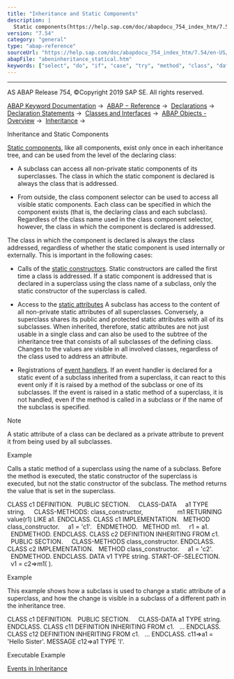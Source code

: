 ```yaml
---
title: "Inheritance and Static Components"
description: |
  Static components(https://help.sap.com/doc/abapdocu_754_index_htm/7.54/en-US/abenstatic_component_glosry.htm 'Glossary Entry'), like all components, exist only once in each inheritance tree, and can be used from the level of the declaring class: -   A subclass can access all non-private static com
version: "7.54"
category: "general"
type: "abap-reference"
sourceUrl: "https://help.sap.com/doc/abapdocu_754_index_htm/7.54/en-US/abeninheritance_statical.htm"
abapFile: "abeninheritance_statical.htm"
keywords: ["select", "do", "if", "case", "try", "method", "class", "data", "abeninheritance", "statical"]
---
```


* * *

AS ABAP Release 754, ©Copyright 2019 SAP SE. All rights reserved.

[ABAP Keyword Documentation](https://help.sap.com/doc/abapdocu_754_index_htm/7.54/en-US/abenabap.htm) →  [ABAP − Reference](https://help.sap.com/doc/abapdocu_754_index_htm/7.54/en-US/abenabap_reference.htm) →  [Declarations](https://help.sap.com/doc/abapdocu_754_index_htm/7.54/en-US/abendeclarations.htm) →  [Declaration Statements](https://help.sap.com/doc/abapdocu_754_index_htm/7.54/en-US/abenabap_declarations.htm) →  [Classes and Interfaces](https://help.sap.com/doc/abapdocu_754_index_htm/7.54/en-US/abenclasses_and_interfaces.htm) →  [ABAP Objects - Overview](https://help.sap.com/doc/abapdocu_754_index_htm/7.54/en-US/abenabap_objects_oview.htm) →  [Inheritance](https://help.sap.com/doc/abapdocu_754_index_htm/7.54/en-US/abeninheritance.htm) → 

Inheritance and Static Components

[Static components](https://help.sap.com/doc/abapdocu_754_index_htm/7.54/en-US/abenstatic_component_glosry.htm "Glossary Entry"), like all components, exist only once in each inheritance tree, and can be used from the level of the declaring class:

-   A subclass can access all non-private static components of its superclasses. The class in which the static component is declared is always the class that is addressed.

-   From outside, the class component selector can be used to access all visible static components. Each class can be specified in which the component exists (that is, the declaring class and each subclass). Regardless of the class name used in the class component selector, however, the class in which the component is declared is addressed.

The class in which the component is declared is always the class addressed, regardless of whether the static component is used internally or externally. This is important in the following cases:

-   Calls of the [static constructors](https://help.sap.com/doc/abapdocu_754_index_htm/7.54/en-US/abenstatic_constructor_glosry.htm "Glossary Entry").
    Static constructors are called the first time a class is addressed. If a static component is addressed that is declared in a superclass using the class name of a subclass, only the static constructor of the superclass is called.

-   Access to the [static attributes](https://help.sap.com/doc/abapdocu_754_index_htm/7.54/en-US/abenstatic_attribute_glosry.htm "Glossary Entry")
    A subclass has access to the content of all non-private static attributes of all superclasses. Conversely, a superclass shares its public and protected static attributes with all of its subclasses. When inherited, therefore, static attributes are not just usable in a single class and can also be used to the subtree of the inheritance tree that consists of all subclasses of the defining class. Changes to the values are visible in all involved classes, regardless of the class used to address an attribute.

-   Registrations of [event handlers](https://help.sap.com/doc/abapdocu_754_index_htm/7.54/en-US/abenevent_handler_glosry.htm "Glossary Entry").
    If an event handler is declared for a static event of a subclass inherited from a superclass, it can react to this event only if it is raised by a method of the subclass or one of its subclasses. If the event is raised in a static method of a superclass, it is not handled, even if the method is called in a subclass or if the name of the subclass is specified.

Note

A static attribute of a class can be declared as a private attribute to prevent it from being used by all subclasses.

Example

Calls a static method of a superclass using the name of a subclass. Before the method is executed, the static constructor of the superclass is executed, but not the static constructor of the subclass. The method returns the value that is set in the superclass.

CLASS c1 DEFINITION.
  PUBLIC SECTION.
    CLASS-DATA     a1 TYPE string.
    CLASS-METHODS: class\_constructor,
                   m1 RETURNING value(r1) LIKE a1.
ENDCLASS.
CLASS c1 IMPLEMENTATION.
  METHOD class\_constructor.
    a1 = 'c1'.
  ENDMETHOD.
  METHOD m1.
    r1 = a1.
  ENDMETHOD.
ENDCLASS.
CLASS c2 DEFINITION INHERITING FROM c1.
  PUBLIC SECTION.
    CLASS-METHODS class\_constructor.
ENDCLASS.
CLASS c2 IMPLEMENTATION.
  METHOD class\_constructor.
    a1 = 'c2'.
  ENDMETHOD.
ENDCLASS.
DATA v1 TYPE string.
START-OF-SELECTION.
  v1 = c2=>m1( ).

Example

This example shows how a subclass is used to change a static attribute of a superclass, and how the change is visible in a subclass of a different path in the inheritance tree.

CLASS c1 DEFINITION.
  PUBLIC SECTION.
    CLASS-DATA a1 TYPE string.
ENDCLASS.
CLASS c11 DEFINITION INHERITING FROM c1.
  ...
ENDCLASS.
CLASS c12 DEFINITION INHERITING FROM c1.
  ...
ENDCLASS.
c11=>a1 = 'Hello Sister'.
MESSAGE c12=>a1 TYPE 'I'.

Executable Example

[Events in Inheritance](https://help.sap.com/doc/abapdocu_754_index_htm/7.54/en-US/abenevent_inheritance_abexa.htm)